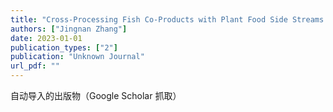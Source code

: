 ```yaml
---
title: "Cross-Processing Fish Co-Products with Plant Food Side Streams or Seaweeds Using the pH-Shift Method-A New Sustainable Route to Functional Food Protein Ingredients Stable Towards Lipid Oxidation"
authors: ["Jingnan Zhang"]
date: 2023-01-01
publication_types: ["2"]
publication: "Unknown Journal"
url_pdf: ""
---
```


自动导入的出版物（Google Scholar 抓取）
